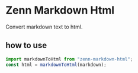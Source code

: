 # Zenn Markdown Html
Convert markdown text to html.

## how to use

```js
import markdownToHtml from "zenn-markdown-html";
const html = markdownToHtml(markdown);
```


